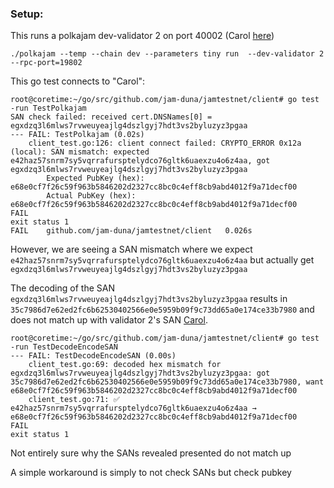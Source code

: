

### Setup:

This runs a polkajam dev-validator 2 on port 40002 (Carol [here](https://docs.jamcha.in/basics/dev-accounts#carol))
```
./polkajam --temp --chain dev --parameters tiny run  --dev-validator 2 --rpc-port=19802
```

This go test connects to "Carol":
```
root@coretime:~/go/src/github.com/jam-duna/jamtestnet/client# go test -run TestPolkajam
SAN check failed: received cert.DNSNames[0] = egxdzq3l6mlws7rvweuyeajlg4dszlgyj7hdt3vs2byluzyz3pgaa
--- FAIL: TestPolkajam (0.02s)
    client_test.go:126: client connect failed: CRYPTO_ERROR 0x12a (local): SAN mismatch: expected e42haz57snrm7sy5vqrrafursptelydco76gltk6uaexzu4o6z4aa, got egxdzq3l6mlws7rvweuyeajlg4dszlgyj7hdt3vs2byluzyz3pgaa
        Expected PubKey (hex): e68e0cf7f26c59f963b5846202d2327cc8bc0c4eff8cb9abd4012f9a71decf00
        Actual PubKey (hex):   e68e0cf7f26c59f963b5846202d2327cc8bc0c4eff8cb9abd4012f9a71decf00
FAIL
exit status 1
FAIL	github.com/jam-duna/jamtestnet/client	0.026s
```

However, we are seeing a SAN mismatch where we expect `e42haz57snrm7sy5vqrrafursptelydco76gltk6uaexzu4o6z4aa` but actually get `egxdzq3l6mlws7rvweuyeajlg4dszlgyj7hdt3vs2byluzyz3pgaa`



The decoding of the SAN `egxdzq3l6mlws7rvweuyeajlg4dszlgyj7hdt3vs2byluzyz3pgaa` results in `35c7986d7e62ed2fc6b62530402566e0e5959b09f9c73dd65a0e174ce33b7980` and does not match up with validator 2's SAN [Carol](https://docs.jamcha.in/basics/dev-accounts#carol). 

```
root@coretime:~/go/src/github.com/jam-duna/jamtestnet/client# go test -run TestDecodeEncodeSAN
--- FAIL: TestDecodeEncodeSAN (0.00s)
    client_test.go:69: decoded hex mismatch for egxdzq3l6mlws7rvweuyeajlg4dszlgyj7hdt3vs2byluzyz3pgaa: got 35c7986d7e62ed2fc6b62530402566e0e5959b09f9c73dd65a0e174ce33b7980, want e68e0cf7f26c59f963b5846202d2327cc8bc0c4eff8cb9abd4012f9a71decf00
    client_test.go:71: ✅ e42haz57snrm7sy5vqrrafursptelydco76gltk6uaexzu4o6z4aa → e68e0cf7f26c59f963b5846202d2327cc8bc0c4eff8cb9abd4012f9a71decf00
FAIL
exit status 1
```

Not entirely sure why the SANs revealed presented do not match up 

A simple workaround is simply to not check SANs but check pubkey